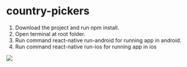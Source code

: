 # country-pickers

1. Download the project and run npm install.
2. Open terminal at root folder.
3. Run command react-native run-android for running app in android.
4. Run command react-native run-ios for running app in ios



![](https://imgur.com/rlqDZT5.gif)
